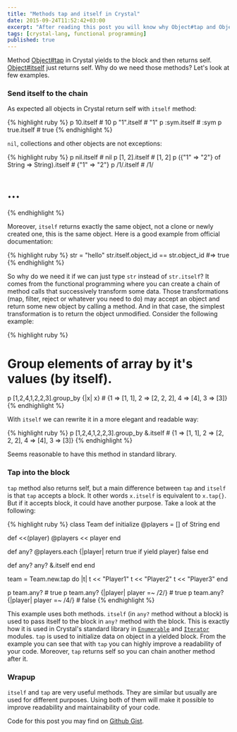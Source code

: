 ```yaml
---
title: "Methods tap and itself in Crystal"
date: 2015-09-24T11:52:42+03:00
excerpt: "After reading this post you will know why Object#tap and Object#itself methods are so useful in Crystal language and when to use them."
tags: [crystal-lang, functional programming]
published: true
---
```


Method [Object#tap](http://crystal-lang.org/api/Object.html#tap%28%26block%29-instance-method) in Crystal yields to the block and then returns self. [Object#itself](http://crystal-lang.org/api/Object.html#itself-instance-method) just returns self. Why do we need those methods? Let's look at few examples.

### Send itself to the chain

As expected all objects in Crystal return self with `itself` method:

{% highlight ruby %}
p 10.itself   # 10
p "1".itself  # "1"
p :sym.itself # :sym
p true.itself # true
{% endhighlight %}

`nil`, collections and other objects are not exceptions:

{% highlight ruby %}
p nil.itself                                 # nil
p [1, 2].itself                              # [1, 2]
p ({"1" => "2"} of String => String).itself  # {"1" => "2"}
p /1/.itself                                 # /1/
# ...
{% endhighlight %}

Moreover, `itself` returns exactly the same object, not a clone or newly created one, this is the same object. Here is a good example from official documentation:

{% highlight ruby %}
str = "hello"
str.itself.object_id == str.object_id #=> true
{% endhighlight %}

So why do we need it if we can just type `str` instead of `str.itself`? It comes from the functional programming where you can create a chain of method calls that successively transform some data. Those transformations (map, filter, reject or whatever you need to do) may accept an object and return some new object by calling a method. And in that case, the simplest transformation is to return the object unmodified. Consider the following example:

{% highlight ruby %}
# Group elements of array by it's values (by itself).
p [1,2,4,1,2,2,3].group_by {|x| x}  # {1 => [1, 1], 2 => [2, 2, 2], 4 => [4], 3 => [3]}
{% endhighlight %}

With `itself` we can rewrite it in a more elegant and readable way:

{% highlight ruby %}
p [1,2,4,1,2,2,3].group_by &.itself # {1 => [1, 1], 2 => [2, 2, 2], 4 => [4], 3 => [3]}
{% endhighlight %}

Seems reasonable to have this method in standard library.

### Tap into the block

`tap` method also returns self, but a main difference between `tap` and `itself` is that `tap` accepts a block. It other words `x.itself` is equivalent to `x.tap{}`. But if it accepts block, it could have another purpose. Take a look at the following:

{% highlight ruby %}
class Team
  def initialize
    @players = [] of String
  end

  def <<(player)
    @players << player
  end

  def any?
    @players.each {|player| return true if yield player}
    false
  end

  def any?
    any? &.itself
  end
end

team = Team.new.tap do |t|
  t << "Player1"
  t << "Player2"
  t << "Player3"
end

p team.any?                          # true
p team.any? {|player| player =~ /2/} # true
p team.any? {|player| player =~ /4/} # false
{% endhighlight %}

This example uses both methods. `itself` (in `any?` method without a block) is used to pass itself to the block in `any?` method with the block. This is exactly how it is used in Crystal's standard library in [`Enumerable`](http://crystal-lang.org/api/Enumerable.html) and [`Iterator`](http://crystal-lang.org/api/Iterator.html) modules. `tap` is used to initialize data on object in a yielded block. From the example you can see that with `tap` you can highly improve a readability of your code. Moreover, `tap` returns self so you can chain another method after it.

### Wrapup

`itself` and `tap` are very useful methods. They are similar but usually are used for different purposes. Using both of them will make it possible to improve readability and maintainability of your code.

Code for this post you may find on [Github Gist](https://gist.github.com/veelenga/d35b6a2cd002de90f1a7).
